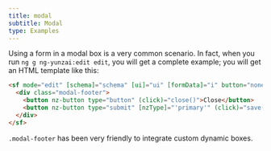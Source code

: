 ```yaml
---
title: modal
subtitle: Modal
type: Examples
---
```


Using a form in a modal box is a very common scenario. In fact, when you run `ng g ng-yunzai:edit edit`, you will get a complete example; you will get an HTML template like this:

```html
<sf mode="edit" [schema]="schema" [ui]="ui" [formData]="i" button="none">
  <div class="modal-footer">
    <button nz-button type="button" (click)="close()">Close</button>
    <button nz-button type="submit" [nzType]="'primary'" (click)="save(sf.value)" [disabled]="!sf.valid" [nzLoading]="http.loading">Save</button>
  </div>
</sf>
```

`.modal-footer` has been very friendly to integrate custom dynamic boxes.
